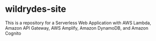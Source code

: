 # wildrydes-site
This is a repository for a Serverless Web Application
with AWS Lambda, Amazon API Gateway, AWS Amplify, Amazon DynamoDB, and Amazon Cognito
